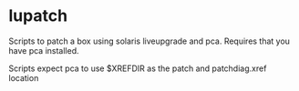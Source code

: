 lupatch
=======

Scripts to patch a box using solaris liveupgrade and pca.
Requires that you have pca installed.

Scripts expect pca to use $XREFDIR as the patch and patchdiag.xref location
